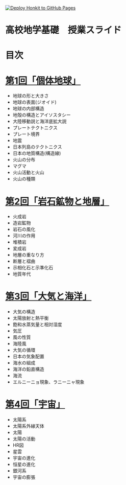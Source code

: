 [![Deploy Honkit to GitHub Pages](https://github.com/JustCat3456/geoscience_highschool_lessson/actions/workflows/deploy.yml/badge.svg)](https://github.com/JustCat3456/geoscience_highschool_lessson/actions/workflows/deploy.yml)
# 高校地学基礎　授業スライド

# 目次

# [第1回「個体地球」](./doc/part1/part1.md)
- 地球の形と大きさ
- 地球の表面(ジオイド)
- 地球の内部構造
- 地殻の構造とアイソスタシー
- 大陸移動説と海洋底拡大説
- プレートテクトニクス
- プレート境界
- 地震
- 日本列島のテクトニクス
- 日本の地質構造(構造線)
- 火山の分布
- マグマ
- 火山活動と火山
- 火山の種類

# [第2回「岩石鉱物と地層」](./doc/part2/part2.md)
- 火成岩
- 造岩鉱物
- 岩石の風化
- 河川の作用
- 堆積岩
- 変成岩
- 地層の重なり方
- 断層と褶曲
- 示相化石と示準化石
- 地質年代

# [第3回「大気と海洋」](./doc/part3/part3.md)
- 大気の構造
- 太陽放射と熱平衡
- 飽和水蒸気量と相対湿度
- 気圧
- 風の性質
- 海陸風
- 大気の循環
- 日本の気象配置
- 海水の組成
- 海洋の鉛直構造
- 海流
- エルニーニョ現象、ラニーニャ現象

# [第4回「宇宙」](./doc/part4/part4.md)
- 太陽系
- 太陽系外縁天体
- 太陽
- 太陽の活動
- HR図
- 星雲
- 宇宙の進化
- 恒星の進化
- 銀河系
- 宇宙の膨張


